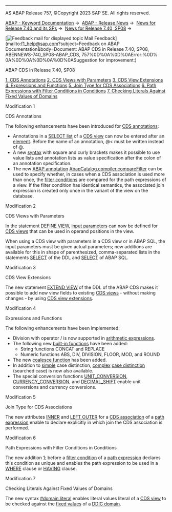   

* * *

AS ABAP Release 757, ©Copyright 2023 SAP SE. All rights reserved.

[ABAP - Keyword Documentation](javascript:call_link\('abenabap.htm'\)) →  [ABAP - Release News](javascript:call_link\('abennews.htm'\)) →  [News for Release 7.40 and its SPs](javascript:call_link\('abennews-740.htm'\)) →  [News for Release 7.40, SP08](javascript:call_link\('abennews-740_sp08.htm'\)) → 

 [![](Mail.gif?object=Mail.gif&sap-language=EN "Feedback mail for displayed topic") Mail Feedback](mailto:f1_help@sap.com?subject=Feedback on ABAP Documentation&body=Document: ABAP CDS in Release 7.40, SP08, ABENNEWS-740_SP08-ABAP_CDS, 757%0D%0A%0D%0AError:%0D%
0A%0D%0A%0D%0A%0D%0ASuggestion for improvement:)

ABAP CDS in Release 7.40, SP08

[1\. CDS Annotations](#!ABAP_MODIFICATION_1@1@)
[2\. CDS Views with Parameters](#!ABAP_MODIFICATION_2@2@)
[3\. CDS View Extensions](#!ABAP_MODIFICATION_3@3@)
[4\. Expressions and Functions](#!ABAP_MODIFICATION_4@4@)
[5\. Join Type for CDS Associations](#!ABAP_MODIFICATION_5@5@)
[6\. Path Expressions with Filter Conditions in Conditions](#!ABAP_MODIFICATION_6@6@)
[7\. Checking Literals Against Fixed Values of Domains](#!ABAP_MODIFICATION_7@7@)

Modification 1   

CDS Annotations

The following enhancements have been introduced for [CDS annotations](javascript:call_link\('abencds_annotations.htm'\)):

-   Annotations in a [SELECT list](javascript:call_link\('abencds_select_list_v1.htm'\)) of a [CDS view](javascript:call_link\('abencds_view_glosry.htm'\) "Glossary Entry") can now be entered after an [element](javascript:call_link\('abencds_select_list_entry_v1.htm'\)). Before the name of an annotation, @< must be written instead of @.
-   A new [syntax](javascript:call_link\('abencds_annotations.htm'\)) with square and curly brackets makes it possible to use value lists and annotation lists as value specification after the colon of an annotation specification.
-   The new [ABAP annotation](javascript:call_link\('abenabap_annotation_glosry.htm'\) "Glossary Entry") [AbapCatalog.compiler.compareFilter](javascript:call_link\('abencds_view_anno_v1.htm'\)) can be used to specify whether, in cases when a CDS association is used more than once, the [filter conditions](javascript:call_link\('abencds_path_expression_filter_v1.htm'\)) are compared for the path expressions of a view. If the filter condition has identical semantics, the associated join expression is created only once in the variant of the view on the database.

Modification 2   

CDS Views with Parameters

In the statement [DEFINE VIEW](javascript:call_link\('abencds_define_view_v1.htm'\)), [input parameters](javascript:call_link\('abencds_parameter_list_v1.htm'\)) can now be defined for [CDS views](javascript:call_link\('abencds_view_glosry.htm'\) "Glossary Entry") that can be used in operand positions in the view.

When using a CDS view with parameters in a CDS view or in ABAP SQL, the input parameters must be given actual parameters; new additions are available for this in shape of parenthesized, comma-separated lists in the statements [SELECT](javascript:call_link\('abencds_select_parameters_v1.htm'\)) of the DDL and [SELECT](javascript:call_link\('abapselect_data_source.htm'\)) of ABAP SQL.

Modification 3   

CDS View Extensions

The new statement [EXTEND VIEW](javascript:call_link\('abencds_extend_view.htm'\)) of the DDL of the ABAP CDS makes it possible to add new view fields to existing [CDS views](javascript:call_link\('abencds_view_glosry.htm'\) "Glossary Entry") - without making changes - by using [CDS view extensions](javascript:call_link\('abencds_view_extend_glosry.htm'\) "Glossary Entry").

Modification 4   

Expressions and Functions

The following enhancements have been implemented:

-   Division with operator / is now supported in [arithmetic expressions](javascript:call_link\('abencds_arithmetic_expression_v1.htm'\)).
-   The following new [built-in functions](javascript:call_link\('abencds_sql_functions_v1.htm'\)) have been added:
    -   String functions CONCAT and REPLACE
    -   Numeric functions ABS, DIV, DIVISION, FLOOR, MOD, and ROUND
-   The new [coalesce function](javascript:call_link\('abencds_coalesce_expression_v1.htm'\)) has been added.
-   In addition to [simple](javascript:call_link\('abencds_simple_case_expression_v1.htm'\)) case distinction, [complex](javascript:call_link\('abencds_searched_case_expr_v1.htm'\)) [case distinction](javascript:call_link\('abencds_case_expression_v1.htm'\)) (searched case) is now also available.
-   The special conversion functions [UNIT\_CONVERSION](javascript:call_link\('abencds_conversion_functions_v1.htm'\)), [CURRENCY\_CONVERSION](javascript:call_link\('abencds_conversion_functions_v1.htm'\)), and [DECIMAL\_SHIFT](javascript:call_link\('abencds_conversion_functions_v1.htm'\)) enable unit conversions and currency conversions.

Modification 5   

Join Type for CDS Associations

The new attributes [INNER](javascript:call_link\('abencds_path_expr_attr_v1.htm'\)) and [LEFT OUTER](javascript:call_link\('abencds_path_expr_attr_v1.htm'\)) for a [CDS association](javascript:call_link\('abencds_association_glosry.htm'\) "Glossary Entry") of a [path expression](javascript:call_link\('abencds_path_expression_v1.htm'\)) enable to declare explicitly in which join the CDS association is performed.

Modification 6   

Path Expressions with Filter Conditions in Conditions

The new addition [1:](javascript:call_link\('abencds_path_expr_attr_v1.htm'\)) before a [filter condition](javascript:call_link\('abencds_path_expr_attr_v1.htm'\)) of a [path expression](javascript:call_link\('abencds_path_expression_v1.htm'\)) declares this condition as unique and enables the path expression to be used in a [WHERE](javascript:call_link\('abencds_where_clause_v1.htm'\)) clause or [HAVING](javascript:call_link\('abencds_having_clause_v1.htm'\)) clause.

Modification 7   

Checking Literals Against Fixed Values of Domains

The new syntax [#domain.literal](javascript:call_link\('abencds_literal_v1.htm'\)) enables literal values literal of a [CDS view](javascript:call_link\('abencds_view_glosry.htm'\) "Glossary Entry") to be checked against the [fixed values](javascript:call_link\('abenfixed_value_glosry.htm'\) "Glossary Entry") of a [DDIC domain](javascript:call_link\('abendomain_glosry.htm'\) "Glossary Entry").